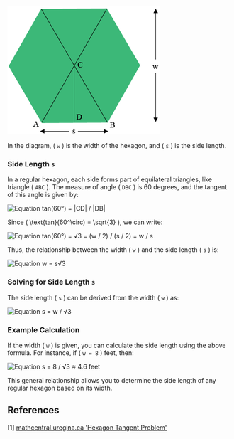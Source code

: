 ![Hexagon Diagram](assets/hexagon_diag1.png)

In the diagram, \( `w` \) is the width of the hexagon, and \( `s` \) is the side length.

### Side Length `s`

In a regular hexagon, each side forms part of equilateral triangles, like triangle \( `ABC` \). The measure of angle \( `DBC` \) is 60 degrees, and the tangent of this angle is given by:

![Equation tan(60°) = |CD| / |DB|](https://latex.codecogs.com/svg.image?\inline&space;\LARGE&space;\bg{white}{\text{tan}(60^\circ)&space;=&space;\frac{|CD|}{|DB|}})

Since \( \text{tan}(60^\circ) = \sqrt{3} \), we can write:

![Equation tan(60°) = √3 = (w / 2) / (s / 2) = w / s](https://latex.codecogs.com/svg.image?\inline&space;\LARGE&space;\bg{white}{\text{tan}(60^\circ)&space;=&space;\sqrt{3}&space;=&space;\frac{w/2}{s/2}&space;=&space;\frac{w}{s}})

Thus, the relationship between the width \( `w` \) and the side length \( `s` \) is:

![Equation w = s√3](https://latex.codecogs.com/svg.image?\inline&space;\LARGE&space;\bg{white}{w&space;=&space;s\sqrt{3}})

### Solving for Side Length `s`

The side length \( `s` \) can be derived from the width \( `w` \) as:

![Equation s = w / √3](https://latex.codecogs.com/svg.image?\inline&space;\LARGE&space;\bg{white}{s&space;=&space;\frac{w}{\sqrt{3}}})

### Example Calculation

If the width \( `w` \) is given, you can calculate the side length using the above formula. For instance, if \( `w = 8` \) feet, then:

![Equation s = 8 / √3 ≈ 4.6 feet](https://latex.codecogs.com/svg.image?\inline&space;\LARGE&space;\bg{white}{s&space;=&space;\frac{8}{\sqrt{3}}&space;\approx&space;4.6\text{&space;feet}})

This general relationship allows you to determine the side length of any regular hexagon based on its width.

## References

[1] [mathcentral.uregina.ca 'Hexagon Tangent Problem'](https://mathcentral.uregina.ca/QQ/database/QQ.09.19/h/rob1.html)
